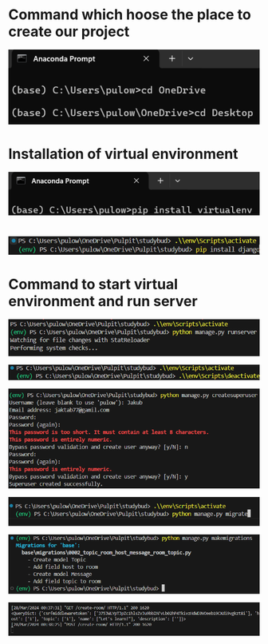 # Command which hoose the place to create our project
![](https://github.com/JakubTabor/Django_discord_like_project/blob/discord_like_website/Images/command_desktop.png)

# Installation of virtual environment
![](https://github.com/JakubTabor/Django_discord_like_project/blob/discord_like_website/Images/instalation_of_virtualenv.png)

# 
![](https://github.com/JakubTabor/Django_discord_like_project/blob/discord_like_website/Images/installation_of_django_env.png)

# Command to start virtual environment and run server
![](https://github.com/JakubTabor/Django_discord_like_project/blob/main/Images/start_virtualenv_and_run_server.png)

![](https://github.com/JakubTabor/Django_discord_like_project/blob/discord_like_website/Images/deactivation.png)

![](https://github.com/JakubTabor/Django_discord_like_project/blob/discord_like_website/Images/command_to_create_user.png)

![](https://github.com/JakubTabor/Django_discord_like_project/blob/discord_like_website/Images/migration_command.png)

![](https://github.com/JakubTabor/Django_discord_like_project/blob/discord_like_website/Images/room_migrations.png)

![](https://github.com/JakubTabor/Django_discord_like_project/blob/discord_like_website/Images/responce_to_the%20_backend.png)
